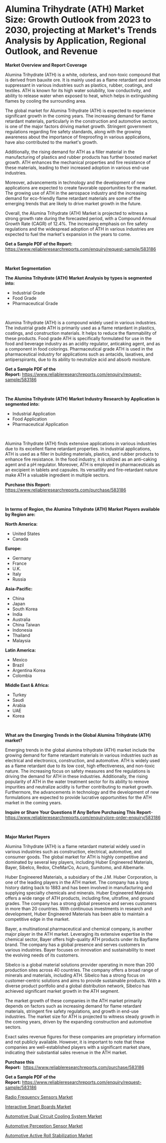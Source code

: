 <p><h1>Alumina Trihydrate (ATH) Market Size: Growth Outlook from 2023 to 2030, projecting at Market's Trends Analysis by Application, Regional Outlook, and Revenue</h1></p><p><strong>Market Overview and Report Coverage</strong></p>
<p><p>Alumina Trihydrate (ATH) is a white, odorless, and non-toxic compound that is derived from bauxite ore. It is mainly used as a flame retardant and smoke suppressant in various industries such as plastics, rubber, coatings, and textiles. ATH is known for its high water solubility, low conductivity, and ability to release water when exposed to heat, which helps in extinguishing flames by cooling the surrounding area.</p><p>The global market for Alumina Trihydrate (ATH) is expected to experience significant growth in the coming years. The increasing demand for flame retardant materials, particularly in the construction and automotive sectors, is one of the major factors driving market growth. Stringent government regulations regarding fire safety standards, along with the growing awareness about the importance of fireproofing in various applications, have also contributed to the market's growth.</p><p>Additionally, the rising demand for ATH as a filler material in the manufacturing of plastics and rubber products has further boosted market growth. ATH enhances the mechanical properties and fire resistance of these materials, leading to their increased adoption in various end-use industries.</p><p>Moreover, advancements in technology and the development of new applications are expected to create favorable opportunities for the market. The growing use of ATH in the aerospace industry and the increasing demand for eco-friendly flame retardant materials are some of the emerging trends that are likely to drive market growth in the future.</p><p>Overall, the Alumina Trihydrate (ATH) Market is projected to witness a strong growth rate during the forecasted period, with a Compound Annual Growth Rate (CAGR) of 12.4%. The increasing emphasis on fire safety regulations and the widespread adoption of ATH in various industries are expected to fuel the market's expansion in the years to come.</p></p>
<p><strong>Get a Sample PDF of the Report:</strong> <a href="https://www.reliableresearchreports.com/enquiry/request-sample/583186">https://www.reliableresearchreports.com/enquiry/request-sample/583186</a></p>
<p>&nbsp;</p>
<p><strong>Market Segmentation</strong></p>
<p><strong>The Alumina Trihydrate (ATH) Market Analysis by types is segmented into:</strong></p>
<p><ul><li>Industrial Grade</li><li>Food Grade</li><li>Pharmaceutical Grade</li></ul></p>
<p>&nbsp;</p>
<p><p>Alumina Trihydrate (ATH) is a compound widely used in various industries. The industrial grade ATH is primarily used as a flame retardant in plastics, coatings, and construction materials. It helps to reduce the flammability of these products. Food grade ATH is specifically formulated for use in the food and beverage industry as an acidity regulator, anticaking agent, and as a component in food colorings. Pharmaceutical grade ATH is used in the pharmaceutical industry for applications such as antacids, laxatives, and antiperspirants, due to its ability to neutralize acid and absorb moisture.</p></p>
<p><strong>Get a Sample PDF of the Report:</strong>&nbsp;<a href="https://www.reliableresearchreports.com/enquiry/request-sample/583186">https://www.reliableresearchreports.com/enquiry/request-sample/583186</a></p>
<p>&nbsp;</p>
<p><strong>The Alumina Trihydrate (ATH) Market Industry Research by Application is segmented into:</strong></p>
<p><ul><li>Industrial Application</li><li>Food Application</li><li>Pharmaceutical Application</li></ul></p>
<p>&nbsp;</p>
<p><p>Alumina Trihydrate (ATH) finds extensive applications in various industries due to its excellent flame retardant properties. In industrial applications, ATH is used as a filler in building materials, plastics, and rubber products to enhance fire resistance. In the food industry, it is utilized as an anti-caking agent and a pH regulator. Moreover, ATH is employed in pharmaceuticals as an excipient in tablets and capsules. Its versatility and fire-retardant nature make ATH a valuable ingredient in multiple sectors.</p></p>
<p><strong>Purchase this Report:</strong>&nbsp; <a href="https://www.reliableresearchreports.com/purchase/583186">https://www.reliableresearchreports.com/purchase/583186</a></p>
<p>&nbsp;</p>
<p><strong>In terms of Region, the Alumina Trihydrate (ATH) Market Players available by Region are:</strong></p>
<p>
    <p> <strong> North America: </strong>
        <ul>
            <li>United States</li>
            <li>Canada</li>
        </ul>
        </p> 
    <p> <strong> Europe: </strong>
        <ul>
            <li>Germany</li>
            <li>France</li>
            <li>U.K.</li>
            <li>Italy</li>
            <li>Russia</li>
        </ul>
        </p> 
    <p> <strong> Asia-Pacific: </strong>
        <ul>
            <li>China</li>
            <li>Japan</li>
            <li>South Korea</li>
            <li>India</li>
            <li>Australia</li>
            <li>China Taiwan</li>
            <li>Indonesia</li>
            <li>Thailand</li>
            <li>Malaysia</li>
        </ul>
        </p> 
    <p> <strong> Latin America: </strong>
        <ul>
            <li>Mexico</li>
            <li>Brazil</li>
            <li>Argentina Korea</li>
            <li>Colombia</li>
        </ul>
        </p> 
    <p> <strong> Middle East & Africa: </strong>
        <ul>
            <li>Turkey</li>
            <li>Saudi</li>
            <li>Arabia</li>
            <li>UAE</li>
            <li>Korea</li>
        </ul>
    </p>
    </p>
<p>&nbsp;</p>
<p><strong>What are the Emerging Trends in the Global Alumina Trihydrate (ATH) market?</strong></p>
<p><p>Emerging trends in the global alumina trihydrate (ATH) market include the growing demand for flame retardant materials in various industries such as electrical and electronics, construction, and automotive. ATH is widely used as a flame retardant due to its low cost, high effectiveness, and non-toxic nature. The increasing focus on safety measures and fire regulations is driving the demand for ATH in these industries. Additionally, the rising popularity of ATH in the water treatment sector for its ability to remove impurities and neutralize acidity is further contributing to market growth. Furthermore, the advancements in technology and the development of new formulations are expected to provide lucrative opportunities for the ATH market in the coming years.</p></p>
<p><strong>Inquire or Share Your Questions If Any Before Purchasing This Report</strong>- <a href="https://www.reliableresearchreports.com/enquiry/pre-order-enquiry/583186">https://www.reliableresearchreports.com/enquiry/pre-order-enquiry/583186</a></p>
<p>&nbsp;</p>
<p><strong>Major Market Players</strong></p>
<p><p>Alumina Trihydrate (ATH) is a flame retardant material widely used in various industries such as construction, electrical, automotive, and consumer goods. The global market for ATH is highly competitive and dominated by several key players, including Huber Engineered Materials, Bayer, Sibelco, Redox, CheMarCo, Acuro, Sumitomo, and Albemarle.</p><p>Huber Engineered Materials, a subsidiary of the J.M. Huber Corporation, is one of the leading players in the ATH market. The company has a long history dating back to 1883 and has been involved in manufacturing and supplying specialty chemicals and minerals. Huber Engineered Materials offers a wide range of ATH products, including fine, ultrafine, and ground grades. The company has a strong global presence and serves customers in more than 20 countries. With continuous investments in research and development, Huber Engineered Materials has been able to maintain a competitive edge in the market.</p><p>Bayer, a multinational pharmaceutical and chemical company, is another major player in the ATH market. Leveraging its extensive expertise in the chemical sector, Bayer offers high-quality ATH products under its Bayflame brand. The company has a global presence and serves customers in various industries. Bayer focuses on innovation and sustainability to meet the evolving needs of its customers.</p><p>Sibelco is a global material solutions provider operating in more than 200 production sites across 40 countries. The company offers a broad range of minerals and materials, including ATH. Sibelco has a strong focus on customer-centric solutions and aims to provide sustainable products. With a diverse product portfolio and a global distribution network, Sibelco has achieved significant market growth in the ATH segment.</p><p>The market growth of these companies in the ATH market primarily depends on factors such as increasing demand for flame retardant materials, stringent fire safety regulations, and growth in end-use industries. The market size for ATH is projected to witness steady growth in the coming years, driven by the expanding construction and automotive sectors.</p><p>Exact sales revenue figures for these companies are proprietary information and not publicly available. However, it is important to note that these companies are well-established players with a significant market share, indicating their substantial sales revenue in the ATH market.</p></p>
<p><strong>Purchase this Report:</strong>&nbsp;&nbsp;<a href="https://www.reliableresearchreports.com/purchase/583186">https://www.reliableresearchreports.com/purchase/583186</a></p>
<p></p>
<p><strong>Get a Sample PDF of the Report:</strong>&nbsp;<a href="https://www.reliableresearchreports.com/enquiry/request-sample/583186">https://www.reliableresearchreports.com/enquiry/request-sample/583186</a></p>
<p><p><a href="https://medium.com/@mariliehowe/radio-frequency-sensors-market-size-growth-forecast-2023-2030-957cfd245363">Radio Frequency Sensors Market</a></p><p><a href="https://medium.com/@caligoldner/interactive-smart-boards-market-size-growth-forecast-2023-2030-90b444d8cb1c">Interactive Smart Boards Market</a></p><p><a href="https://www.linkedin.com/pulse/automotive-dual-circuit-cooling-system-market-research/">Automotive Dual Circuit Cooling System Market</a></p><p><a href="https://www.linkedin.com/pulse/automotive-perception-sensor-market-research-report-provides/">Automotive Perception Sensor Market</a></p><p><a href="https://www.linkedin.com/pulse/automotive-active-roll-stabilization-market-share-amp-new/">Automotive Active Roll Stabilization Market</a></p></p>